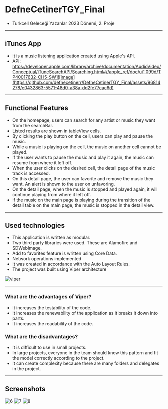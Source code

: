# DefneCetinerTGY_Final
* Turkcell Geleceği Yazanlar 2023 Dönemi, 2. Proje
----------------------------------------------------------------------------------
## iTunes App 
* It is a music listening application created using Apple's API.
* API: https://developer.apple.com/library/archive/documentation/AudioVideo/Conceptual/iTuneSearchAPI/Searching.html#//apple_ref/doc/ui``099d/TP40017632-CH5-SW1![image](https://github.com/defnecetinerr/DefneCetinerTGY_Final/assets/96814278/e0432863-5571-48d0-a38a-dd2fe77cac6d)


----------------------------------------------------------------------------------
## Functional Features
* On the homepage, users can search for any artist or music they want from the searchBar.
* Listed results are shown in tableView cells.
* By clicking the play button on the cell, users can play and pause the music.
* While a music is playing on the cell, the music on another cell cannot be played.
* If the user wants to pause the music and play it again, the music can resume from where it left off.
* When the user clicks on the desired cell, the detail page of the music track is accessed.
* On this detail page, the user can favorite and remove the music they want. An alert is shown to the user on unfavoring.
* On the detail page, when the music is stopped and played again, it will continue playing from where it left off.
* If the music on the main page is playing during the transition of the detail table on the main page, the music is stopped in the detail view.

----------------------------------------------------------------------------------
## Used technologies
* This application is written as modular.
* Two third party libraries were used. These are Alamofire and SDWebImage.
* Add to favorites feature is written using Core Data.
* Network operations implemented
* It was created in accordance with the Auto Layout Rules.
* The project was built using Viper architecture <br>

![viper](https://github.com/defnecetinerr/DefneCetinerTGY_Final/assets/96814278/2e0f1641-850a-4908-8175-2dcfb9fcd263)   <br>

----------------------------------------------------------------------------------
### What are the advantages of Viper?
* It increases the testability of the code.
* It increases the renewability of the application as it breaks it down into parts.
* It increases the readability of the code. <br>

### What are the disadvantages?
* It is difficult to use in small projects.
* In large projects, everyone in the team should know this pattern and fit the model correctly according to the project.
* It can create complexity because there are many folders and delegates in the project.  <br>

----------------------------------------------------------------------------------
## Screenshots 

![6](https://github.com/defnecetinerr/DefneCetinerTGY_Final/assets/96814278/ef8906cf-0eea-46e6-a2ee-7d6df77850d2)
![7](https://github.com/defnecetinerr/DefneCetinerTGY_Final/assets/96814278/351c2438-c868-428d-b9fa-3dcb6bfa5e9f)
![8](https://github.com/defnecetinerr/DefneCetinerTGY_Final/assets/96814278/8aa163d3-1dc0-45d4-9f26-0a48eb0c94f4)


